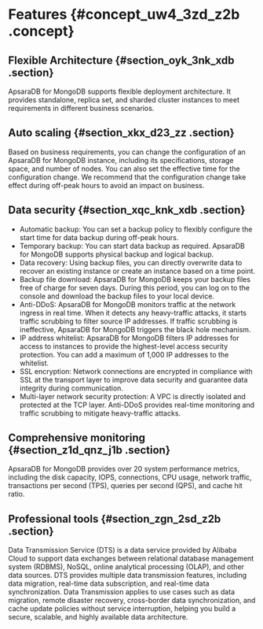 # Features {#concept_uw4_3zd_z2b .concept}

## Flexible Architecture {#section_oyk_3nk_xdb .section}

ApsaraDB for MongoDB supports flexible deployment architecture. It provides standalone, replica set, and sharded cluster instances to meet requirements in different business scenarios.

## Auto scaling {#section_xkx_d23_zz .section}

Based on business requirements, you can change the configuration of an ApsaraDB for MongoDB instance, including its specifications, storage space, and number of nodes. You can also set the effective time for the configuration change. We recommend that the configuration change take effect during off-peak hours to avoid an impact on business.

## Data security {#section_xqc_knk_xdb .section}

-   Automatic backup: You can set a backup policy to flexibly configure the start time for data backup during off-peak hours.
-   Temporary backup: You can start data backup as required. ApsaraDB for MongoDB supports physical backup and logical backup.
-   Data recovery: Using backup files, you can directly overwrite data to recover an existing instance or create an instance based on a time point.
-   Backup file download: ApsaraDB for MongoDB keeps your backup files free of charge for seven days. During this period, you can log on to the console and download the backup files to your local device.
-   Anti-DDoS: ApsaraDB for MongoDB monitors traffic at the network ingress in real time. When it detects any heavy-traffic attacks, it starts traffic scrubbing to filter source IP addresses. If traffic scrubbing is ineffective, ApsaraDB for MongoDB triggers the black hole mechanism.
-   IP address whitelist: ApsaraDB for MongoDB filters IP addresses for access to instances to provide the highest-level access security protection. You can add a maximum of 1,000 IP addresses to the whitelist.
-   SSL encryption: Network connections are encrypted in compliance with SSL at the transport layer to improve data security and guarantee data integrity during communication.
-   Multi-layer network security protection: A VPC is directly isolated and protected at the TCP layer. Anti-DDoS provides real-time monitoring and traffic scrubbing to mitigate heavy-traffic attacks.

## Comprehensive monitoring {#section_z1d_qnz_j1b .section}

ApsaraDB for MongoDB provides over 20 system performance metrics, including the disk capacity, IOPS, connections, CPU usage, network traffic, transactions per second \(TPS\), queries per second \(QPS\), and cache hit ratio.

## Professional tools {#section_zgn_2sd_z2b .section}

Data Transmission Service \(DTS\) is a data service provided by Alibaba Cloud to support data exchanges between relational database management system \(RDBMS\), NoSQL, online analytical processing \(OLAP\), and other data sources. DTS provides multiple data transmission features, including data migration, real-time data subscription, and real-time data synchronization. Data Transmission applies to use cases such as data migration, remote disaster recovery, cross-border data synchronization, and cache update policies without service interruption, helping you build a secure, scalable, and highly available data architecture.

